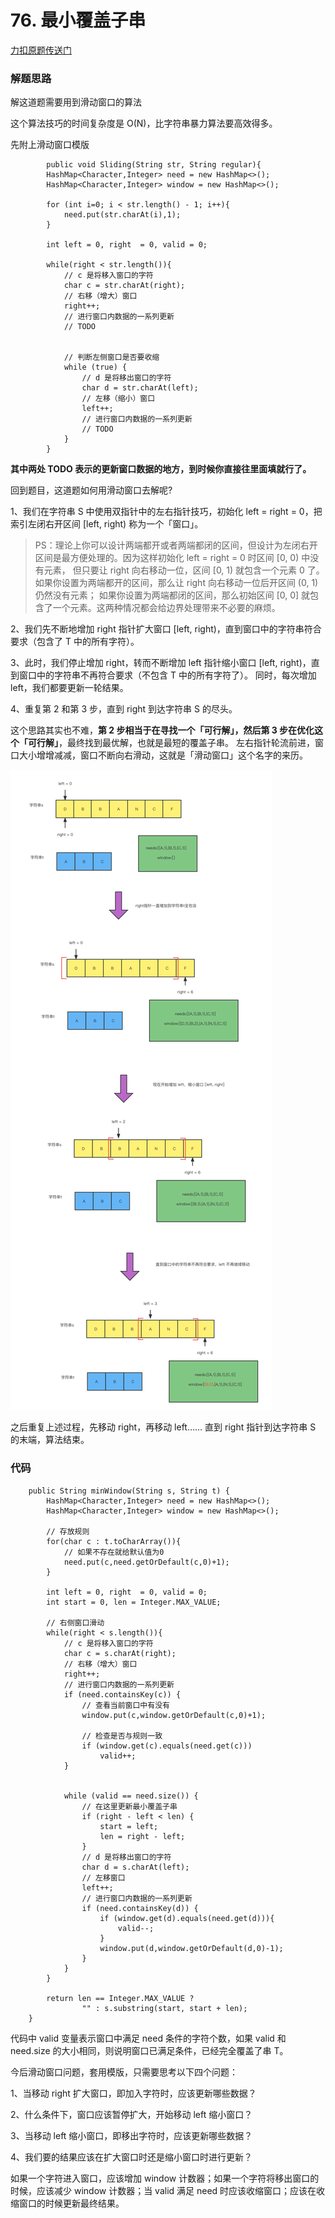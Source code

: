 # 76. 最小覆盖子串

[力扣原题传送门](https://leetcode-cn.com/problems/minimum-window-substring/)

### 解题思路

解这道题需要用到滑动窗口的算法

这个算法技巧的时间复杂度是 O(N)，比字符串暴力算法要高效得多。

先附上滑动窗口模版

```
        public void Sliding(String str, String regular){
        HashMap<Character,Integer> need = new HashMap<>();
        HashMap<Character,Integer> window = new HashMap<>();

        for (int i=0; i < str.length() - 1; i++){
            need.put(str.charAt(i),1);
        }

        int left = 0, right  = 0, valid = 0;

        while(right < str.length()){
            // c 是将移入窗口的字符
            char c = str.charAt(right);
            // 右移（增大）窗口
            right++;
            // 进行窗口内数据的一系列更新
            // TODO


            // 判断左侧窗口是否要收缩
            while (true) {
                // d 是将移出窗口的字符
                char d = str.charAt(left);
                // 左移（缩小）窗口
                left++;
                // 进行窗口内数据的一系列更新
                // TODO
            }
        }
```

<strong>其中两处 TODO 表示的更新窗口数据的地方，到时候你直接往里面填就行了。</strong>

回到题目，这道题如何用滑动窗口去解呢?

1、我们在字符串 S 中使用双指针中的左右指针技巧，初始化 left = right = 0，把索引左闭右开区间 [left, right) 称为一个「窗口」。

> PS：理论上你可以设计两端都开或者两端都闭的区间，但设计为左闭右开区间是最方便处理的。因为这样初始化 left = right = 0 时区间 [0, 0) 中没有元素，
> 但只要让 right 向右移动一位，区间 [0, 1) 就包含一个元素 0 了。如果你设置为两端都开的区间，那么让 right 向右移动一位后开区间 (0, 1) 仍然没有元素；
> 如果你设置为两端都闭的区间，那么初始区间 [0, 0] 就包含了一个元素。这两种情况都会给边界处理带来不必要的麻烦。

2、我们先不断地增加 right 指针扩大窗口 [left, right)，直到窗口中的字符串符合要求（包含了 T 中的所有字符）。

3、此时，我们停止增加 right，转而不断增加 left 指针缩小窗口 [left, right)，直到窗口中的字符串不再符合要求（不包含 T 中的所有字符了）。
同时，每次增加 left，我们都要更新一轮结果。

4、重复第 2 和第 3 步，直到 right 到达字符串 S 的尽头。

这个思路其实也不难，<strong>第 2 步相当于在寻找一个「可行解」，然后第 3 步在优化这个「可行解」</strong>，最终找到最优解，也就是最短的覆盖子串。
左右指针轮流前进，窗口大小增增减减，窗口不断向右滑动，这就是「滑动窗口」这个名字的来历。

<img src="./resources/Q76思路01.png">

之后重复上述过程，先移动 right，再移动 left…… 直到 right 指针到达字符串 S 的末端，算法结束。

### 代码

```
    public String minWindow(String s, String t) {
        HashMap<Character,Integer> need = new HashMap<>();
        HashMap<Character,Integer> window = new HashMap<>();

        // 存放规则
        for(char c : t.toCharArray()){
            // 如果不存在就给默认值为0
            need.put(c,need.getOrDefault(c,0)+1);
        }

        int left = 0, right  = 0, valid = 0;
        int start = 0, len = Integer.MAX_VALUE;

        // 右侧窗口滑动
        while(right < s.length()){
            // c 是将移入窗口的字符
            char c = s.charAt(right);
            // 右移（增大）窗口
            right++;
            // 进行窗口内数据的一系列更新
            if (need.containsKey(c)) {
                // 查看当前窗口中有没有
                window.put(c,window.getOrDefault(c,0)+1);

                // 检查是否与规则一致
                if (window.get(c).equals(need.get(c)))
                    valid++;
            }


            while (valid == need.size()) {
                // 在这里更新最小覆盖子串
                if (right - left < len) {
                    start = left;
                    len = right - left;
                }
                // d 是将移出窗口的字符
                char d = s.charAt(left);
                // 左移窗口
                left++;
                // 进行窗口内数据的一系列更新
                if (need.containsKey(d)) {
                    if (window.get(d).equals(need.get(d))){
                        valid--;
                    }
                    window.put(d,window.getOrDefault(d,0)-1);
                }
            }
        }

        return len == Integer.MAX_VALUE ?
                "" : s.substring(start, start + len);
    }
```

代码中 valid 变量表示窗口中满足 need 条件的字符个数，如果 valid 和 need.size 的大小相同，则说明窗口已满足条件，已经完全覆盖了串 T。

今后滑动窗口问题，套用模版，只需要思考以下四个问题：

1、当移动 right 扩大窗口，即加入字符时，应该更新哪些数据？

2、什么条件下，窗口应该暂停扩大，开始移动 left 缩小窗口？

3、当移动 left 缩小窗口，即移出字符时，应该更新哪些数据？

4、我们要的结果应该在扩大窗口时还是缩小窗口时进行更新？

如果一个字符进入窗口，应该增加 window 计数器；如果一个字符将移出窗口的时候，应该减少 window 计数器；当 valid 满足 need 时应该收缩窗口；应该在收缩窗口的时候更新最终结果。

